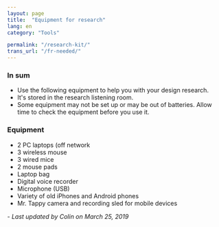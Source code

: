 ```yaml
---
layout: page
title:  "Equipment for research"
lang: en
category: "Tools"

permalink: "/research-kit/"
trans_url: "/fr-needed/"
---
```


### In sum
* Use the following equipment to help you with your design research.
* It's stored in the research listening room.
* Some equipment may not be set up or may be out of batteries. Allow time to check the equipment before you use it.

### Equipment
* 2 PC laptops (off network
* 3 wireless mouse
* 3 wired mice
* 2 mouse pads
* Laptop bag
* Digital voice recorder
* Microphone (USB)
* Variety of old iPhones and Android phones
* Mr. Tappy camera and recording sled for mobile devices

_- Last updated by Colin on March 25, 2019_